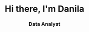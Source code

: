 <div id = 'header' align = 'center'>
<h1>Hi there, I'm Danila</h1>
<h3>Data Analyst </h3>
<a href = "https://t.me/Dan_Hhh">
  <img src = "https://img.shields.io/badge/Telegram-blue?style=for-the-badge&logo=telegram&logoColor=white
" alt = 'Telegram" />
</a>
